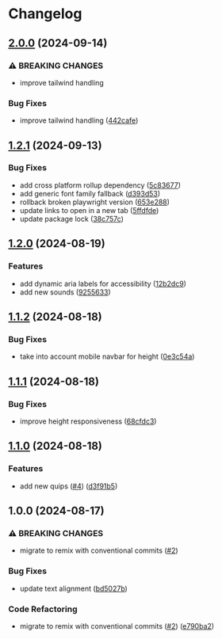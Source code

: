# Changelog

## [2.0.0](https://github.com/dy0gu/websyte/compare/v1.2.1...v2.0.0) (2024-09-14)


### ⚠ BREAKING CHANGES

* improve tailwind handling

### Bug Fixes

* improve tailwind handling ([442cafe](https://github.com/dy0gu/websyte/commit/442cafeed03cd79c874e086c3747bab10e3f7dd5))

## [1.2.1](https://github.com/dy0gu/websyte/compare/v1.2.0...v1.2.1) (2024-09-13)


### Bug Fixes

* add cross platform rollup dependency ([5c83677](https://github.com/dy0gu/websyte/commit/5c8367781b706ef76cf29ae7372cd150e2f6a3a6))
* add generic font family fallback ([d393d53](https://github.com/dy0gu/websyte/commit/d393d534d115345c4b975c043ca35ba29ac70e3f))
* rollback broken playwright version ([653e288](https://github.com/dy0gu/websyte/commit/653e288831ddd0d6d6e42f70212fa6dbef5887a7))
* update links to open in a new tab ([5ffdfde](https://github.com/dy0gu/websyte/commit/5ffdfdecb1bd14dd9a87d1fa0ae3cb3c20da5d24))
* update package lock ([38c757c](https://github.com/dy0gu/websyte/commit/38c757c27773aab9cded8bcd909a4bc8b026872c))

## [1.2.0](https://github.com/dy0gu/websyte/compare/v1.1.2...v1.2.0) (2024-08-19)


### Features

* add dynamic aria labels for accessibility ([12b2dc9](https://github.com/dy0gu/websyte/commit/12b2dc9b6f529ea4bae27aef2a6f1b212a03529a))
* add new sounds ([9255633](https://github.com/dy0gu/websyte/commit/925563312b0afb6fef7da2706e454b786e728013))

## [1.1.2](https://github.com/dy0gu/websyte/compare/v1.1.1...v1.1.2) (2024-08-18)


### Bug Fixes

* take into account mobile navbar for height ([0e3c54a](https://github.com/dy0gu/websyte/commit/0e3c54af926a60d7e55d7f85274e627b977d8089))

## [1.1.1](https://github.com/dy0gu/websyte/compare/v1.1.0...v1.1.1) (2024-08-18)


### Bug Fixes

* improve height responsiveness ([68cfdc3](https://github.com/dy0gu/websyte/commit/68cfdc32d1dae7d5cc2470b3870cf83ee777f8c6))

## [1.1.0](https://github.com/dy0gu/websyte/compare/v1.0.0...v1.1.0) (2024-08-18)


### Features

* add new quips ([#4](https://github.com/dy0gu/websyte/issues/4)) ([d3f91b5](https://github.com/dy0gu/websyte/commit/d3f91b5898ed68db95ab0534571ba827659b92f1))

## 1.0.0 (2024-08-17)


### ⚠ BREAKING CHANGES

* migrate to remix with conventional commits ([#2](https://github.com/dy0gu/websyte/issues/2))

### Bug Fixes

* update text alignment ([bd5027b](https://github.com/dy0gu/websyte/commit/bd5027b3b0d6dc7d36422c901e135b3c6d72885f))


### Code Refactoring

* migrate to remix with conventional commits ([#2](https://github.com/dy0gu/websyte/issues/2)) ([e790ba2](https://github.com/dy0gu/websyte/commit/e790ba20f9de26f914e8e9e0de20dd158a2b0ff9))
